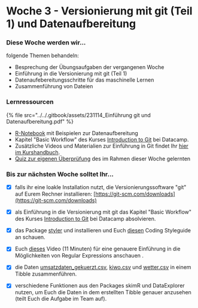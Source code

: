 # Woche 3 - Versionierung mit git (Teil 1) und Datenaufbereitung

### Diese Woche werden wir...

folgende Themen behandeln:

* Besprechung der Übungsaufgaben der vergangenen Woche
* Einführung in die Versionierung mit git (Teil 1)
* Datenaufebereitungsschritte für das maschinelle Lernen
* Zusammenführung von Dateien

### Lernressourcen

{% file src="../../.gitbook/assets/231114_Einführung git und Datenaufbereitung.pdf" %}

* [R-Notebook](https://github.com/opencampus-sh/einfuehrung-in-data-science-und-ml/blob/main/Beispiele%20zur%20Datenaufbereitung%20aus%20Woche%203.Rmd) mit Beispielen zur Datenaufbereitung
* Kapitel "Basic Workflow" des Kurses [Introduction to Git](https://learn.datacamp.com/courses/introduction-to-git-for-data-science) bei Datacamp.
* Zusätzliche Videos und Materialien zur Einführung in Git findet Ihr [hier im Kurshandbuch](https://opencampus.gitbook.io/opencampus-machine-learning-program/tools/git).
* [Quiz zur eigenen Überprüfung](https://forms.office.com/Pages/ResponsePage.aspx?id=o8B0DUIn4UCcYfg2EvvW945sLsRCRj5HsCC5DsYMVPZURUM5REFTRDAwVTlEWkdSVTFVR0lZRjhDRC4u) des im Rahmen dieser Woche gelernten

### Bis zur nächsten Woche solltet Ihr...

* [x] falls ihr eine loakle Installation nutzt, die Versionierungssoftware "git" auf Eurem Rechner installieren: [https://git-scm.com/downloads](https://git-scm.com/downloads)
* [x] als Einführung in die Versionierung mit git das Kapitel "Basic Workflow" des Kurses [Introduction to Git](https://campus.datacamp.com/courses/introduction-to-git/introduction-to-git?ex=1) bei Datacamp absolvieren.



* [x] das Package [styler](https://styler.r-lib.org/) und installieren und Euch [diesen](https://style.tidyverse.org/index.html) Coding Styleguide an schauen.
* [x] Euch [dieses](https://youtu.be/DRR9fOXkfRE) Video (11 Minuten) für eine genauere Einführung in die Möglichkeiten von Regular Expressions anschauen .
* [x] die Daten [umsatzdaten\_gekuerzt.csv](https://raw.githubusercontent.com/opencampus-sh/einfuehrung-in-data-science-und-ml/main/umsatzdaten\_gekuerzt.csv), [kiwo.csv](https://raw.githubusercontent.com/opencampus-sh/einfuehrung-in-data-science-und-ml/main/kiwo.csv) und [wetter.csv](https://raw.githubusercontent.com/opencampus-sh/einfuehrung-in-data-science-und-ml/main/wetter.csv) in einem Tibble zusammenführen.
* [x] verschiedene Funktionen aus den Packages skimR und DataExplorer nutzen, um Euch die Daten in dem erstellten Tibble genauer anzusehen (teilt Euch die Aufgabe im Team auf).

